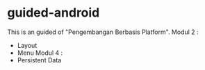 # guided-android

This is an guided of "Pengembangan Berbasis Platform".
Modul 2 :
- Layout
- Menu
Modul 4 :
- Persistent Data
